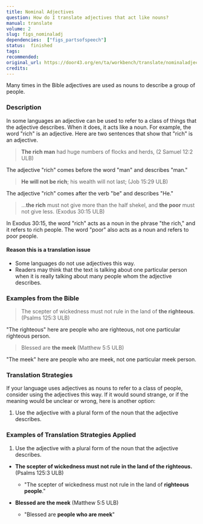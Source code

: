 ```yaml
---
title: Nominal Adjectives
question: How do I translate adjectives that act like nouns?
manual: translate
volume: 2
slug: figs_nominaladj
dependencies:  ["figs_partsofspeech"]
status:  finished
tags: 
recommended: 
original_url: https://door43.org/en/ta/workbench/translate/nominaladjective
credits: 
---
```

Many times in the Bible adjectives are used as nouns to describe a group of people.

### Description

In some languages an adjective can be used to refer to a class of things that the adjective describes. When it does, it acts like a noun. For example, the word "rich" is an adjective. Here are two sentences that show that "rich" is an adjective.
> __The rich man__ had huge numbers of flocks and herds, (2 Samuel 12:2 ULB)

The adjective "rich" comes before the word "man" and describes "man."
>__He will not be rich__; his wealth will not last; (Job 15:29 ULB)

The adjective "rich" comes after the verb "be" and describes "He."
>…__the rich__ must not give more than the half shekel, and __the poor__ must not give less.  (Exodus 30:15 ULB)

In Exodus 30:15, the word "rich" acts as a noun in the phrase "the rich," and it refers to rich people. The word "poor" also acts as a noun and refers to poor people.

#### Reason this is a translation issue

  * Some languages do not use adjectives this way.
  * Readers may think that the text is talking about one particular person when it is really talking about many people whom the adjective describes.

### Examples from the Bible

>The scepter of wickedness must not rule in the land of __the righteous__.  (Psalms 125:3 ULB)

"The righteous" here are people who are righteous, not one particular righteous person.
>Blessed are __the meek__ (Matthew 5:5 ULB) 

"The meek" here are people who are meek, not one particular meek person.

### Translation Strategies

If your language uses adjectives as nouns to refer to a class of people, consider using the adjectives this way. If it would sound strange, or if the meaning would be unclear or wrong, here is another option:

  1. Use the adjective with a plural form of the noun that the adjective describes.

### Examples of Translation Strategies Applied

1. Use the adjective with a plural form of the noun that the adjective describes.

  * **The scepter of wickedness must not rule in the land of __the righteous__.**  (Psalms 125:3 ULB)
      * "The scepter of wickedness must not rule in the land of __righteous people__."

  * **Blessed are __the meek__** (Matthew 5:5 ULB)
      * "Blessed are __people who are meek__"

